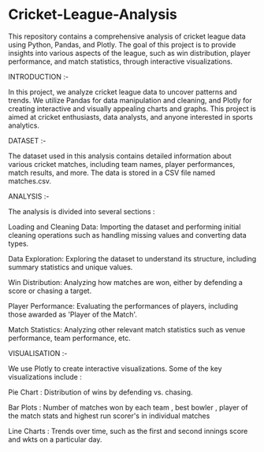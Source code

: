 # Cricket-League-Analysis
This repository contains a comprehensive analysis of cricket league data using Python, Pandas, and Plotly. The goal of this project is to provide insights into various aspects of the league, such as win distribution, player performance, and match statistics, through interactive visualizations.

INTRODUCTION :-

In this project, we analyze cricket league data to uncover patterns and trends. We utilize Pandas for data manipulation and cleaning, and Plotly for creating interactive and visually appealing charts and graphs. This project is aimed at cricket enthusiasts, data analysts, and anyone interested in sports analytics.


DATASET :-

The dataset used in this analysis contains detailed information about various cricket matches, including team names, player performances, match results, and more. The data is stored in a CSV file named matches.csv.


ANALYSIS :-

The analysis is divided into several sections :

Loading and Cleaning Data: Importing the dataset and performing initial cleaning operations such as handling missing values and converting data types.

Data Exploration: Exploring the dataset to understand its structure, including summary statistics and unique values.

Win Distribution: Analyzing how matches are won, either by defending a score or chasing a target.

Player Performance: Evaluating the performances of players, including those awarded as 'Player of the Match'.

Match Statistics: Analyzing other relevant match statistics such as venue performance, team performance, etc.


VISUALISATION :-

We use Plotly to create interactive visualizations. Some of the key visualizations include :

Pie Chart : Distribution of wins by defending vs. chasing.

Bar Plots : Number of matches won by each team , best bowler , player of the match stats and highest run scorer's in individual matches

Line Charts : Trends over time, such as the first and second innings score and wkts on a particular day.
